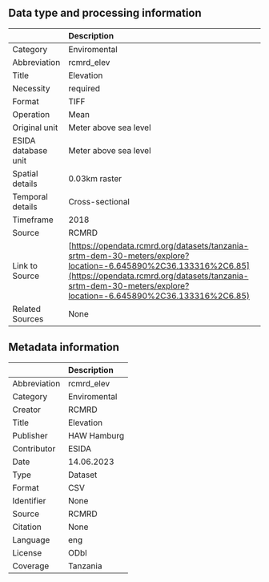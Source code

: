 ## Data type and processing information 

|                     | Description                                                                                                                                                                                                                    |
|:--------------------|:-------------------------------------------------------------------------------------------------------------------------------------------------------------------------------------------------------------------------------|
| Category            | Enviromental                                                                                                                                                                                                                   |
| Abbreviation        | rcmrd_elev                                                                                                                                                                                                                     |
| Title               | Elevation                                                                                                                                                                                                                      |
| Necessity           | required                                                                                                                                                                                                                       |
| Format              | TIFF                                                                                                                                                                                                                           |
| Operation           | Mean                                                                                                                                                                                                                           |
| Original unit       | Meter above sea level                                                                                                                                                                                                          |
| ESIDA database unit | Meter above sea level                                                                                                                                                                                                          |
| Spatial details     | 0.03km raster                                                                                                                                                                                                                  |
| Temporal details    | Cross-sectional                                                                                                                                                                                                                |
| Timeframe           | 2018                                                                                                                                                                                                                           |
| Source              | RCMRD                                                                                                                                                                                                                          |
| Link to Source      | [https://opendata.rcmrd.org/datasets/tanzania-srtm-dem-30-meters/explore?location=-6.645890%2C36.133316%2C6.85](https://opendata.rcmrd.org/datasets/tanzania-srtm-dem-30-meters/explore?location=-6.645890%2C36.133316%2C6.85) |
| Related Sources     | None                                                                                                                                                                                                                           |

## Metadata information 

|              | Description   |
|:-------------|:--------------|
| Abbreviation | rcmrd_elev    |
| Category     | Enviromental  |
| Creator      | RCMRD         |
| Title        | Elevation     |
| Publisher    | HAW Hamburg   |
| Contributor  | ESIDA         |
| Date         | 14.06.2023    |
| Type         | Dataset       |
| Format       | CSV           |
| Identifier   | None          |
| Source       | RCMRD         |
| Citation     | None          |
| Language     | eng           |
| License      | ODbl          |
| Coverage     | Tanzania      |